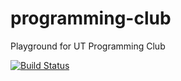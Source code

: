 # programming-club
Playground for UT Programming Club

[![Build Status](https://travis-ci.org/chenclee/programming-club.svg?branch=master)](https://travis-ci.org/chenclee/programming-club)
